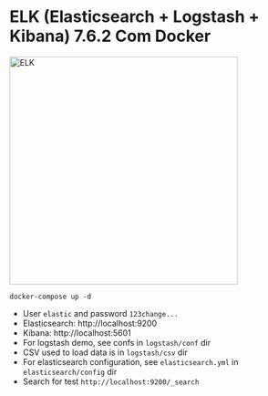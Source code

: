# ELK (Elasticsearch + Logstash + Kibana) 7.6.2 Com Docker

<img src="https://images.contentstack.io/v3/assets/bltefdd0b53724fa2ce/blt79a924435d0d3db1/5e21df16e87f9111587363b2/illustration-solution-enterprise-search-rock-solid-555.png" alt="ELK" width="400" align="center" />

```
docker-compose up -d
```

* User `elastic` and password `123change...`
* Elasticsearch: http://localhost:9200
* Kibana: http://localhost:5601
* For logstash demo, see confs in `logstash/conf` dir
* CSV used to load data is in `logstash/csv` dir
* For elasticsearch configuration, see `elasticsearch.yml` in `elasticsearch/config` dir
* Search for test `http://localhost:9200/_search`
